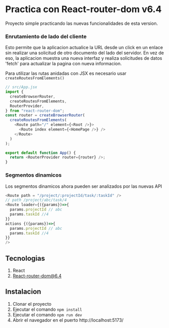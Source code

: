 # Practica con React-router-dom v6.4

Proyecto simple practicando las nuevas funcionalidades de esta version.

### Enrutamiento de lado del cliente

Esto permite que la aplicacion actualice la URL desde un click en un enlace sin realizar una solicitud de otro documento del lado del servidor. En vez de eso, la aplicacion muestra una nueva interfaz y realiza solicitudes de datos 'fetch' para actualizar la pagina con nueva informacion.

Para utilizar las rutas anidadas con JSX es necesario usar `createRoutesFromElements()`

```js
// src/App.jsx
import {
  createBrowserRouter,
  createRoutesFromElements,
  RouterProvider,
} from "react-router-dom";
const router = createBrowserRouter(
  createRoutesFromElements(
    <Route path="/" element={<Root />}>
      <Route index element={<HomePage />} />
    </Route>
  )
);

export default function App() {
  return <RouterProvider router={router} />;
}
```

### Segmentos dinamicos

Los segmentos dinamicos ahora pueden ser analizados por las nuevas API

```javascript
<Route path = "/project/:projectId/task/:taskId" />
// path /project/abc/task/4
<Route loader={({params})=>{
  params.projectId // abc
  params.taskId //4
}}
actions {({params})=>{
  params.projectId // abc
  params.taskId //4
}}
/>
```

## Tecnologias

1. React
2. React-router-dom@6.4

## Instalacion

1. Clonar el proyecto
2. Ejecutar el comando `npm install`
3. Ejecutar el comando `npm run dev`
4. Abrir el navegador en el puerto http://localhost:5173/
